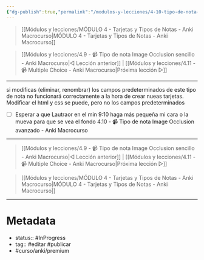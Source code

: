 ```yaml
---
{"dg-publish":true,"permalink":"/modulos-y-lecciones/4-10-tipo-de-nota-image-occlusion-avanzado-anki-macrocurso/","noteIcon":"","updated":"2024-05-21T22:13:55.983+02:00"}
---
```



> [[Módulos y lecciones/MÓDULO 4 - Tarjetas y Tipos de Notas - Anki Macrocurso\|MÓDULO 4 - Tarjetas y Tipos de Notas - Anki Macrocurso]]

> [[Módulos y lecciones/4.9 - 📹 Tipo de nota Image Occlusion sencillo - Anki Macrocurso\|◁ Lección anterior]] | [[Módulos y lecciones/4.11 - 📹 Multiple Choice - Anki Macrocurso\|Próxima lección ▷]]

---


 si modificas (eliminar, renombrar) los campos predeterminados de este tipo de nota no funcionará correctamente a la hora de crear nueas tarjetas. Modificar el html y css se puede, pero no los campos predeterminados

- [ ] Esperar a que Lautraor en el min 9:10 haga más pequeña mi cara o la mueva para que se vea el fondo 4.10 - 📹 Tipo de nota Image Occlusion avanzado - Anki Macrocurso


---

> [[Módulos y lecciones/4.9 - 📹 Tipo de nota Image Occlusion sencillo - Anki Macrocurso\|◁ Lección anterior]] | [[Módulos y lecciones/4.11 - 📹 Multiple Choice - Anki Macrocurso\|Próxima lección ▷]]

> [[Módulos y lecciones/MÓDULO 4 - Tarjetas y Tipos de Notas - Anki Macrocurso\|MÓDULO 4 - Tarjetas y Tipos de Notas - Anki Macrocurso]]

---

# Metadata
- status:: #InProgress  
- tag:: #editar #publicar 
- #curso/anki/premium 
